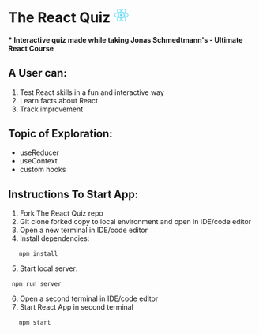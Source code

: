 # The React Quiz <img src="public/logo512.png" width=30/>

#### \* Interactive quiz made while taking Jonas Schmedtmann's - Ultimate React Course

## A User can:

1. Test React skills in a fun and interactive way
2. Learn facts about React
3. Track improvement

## Topic of Exploration:

- useReducer
- useContext
- custom hooks

## Instructions To Start App:

1. Fork The React Quiz repo
2. Git clone forked copy to local environment and open in IDE/code editor
3. Open a new terminal in IDE/code editor
4. Install dependencies:

```
   npm install
```

5. Start local server:

```
 npm run server
```

6. Open a second terminal in IDE/code editor
7. Start React App in second terminal

```
   npm start
```
